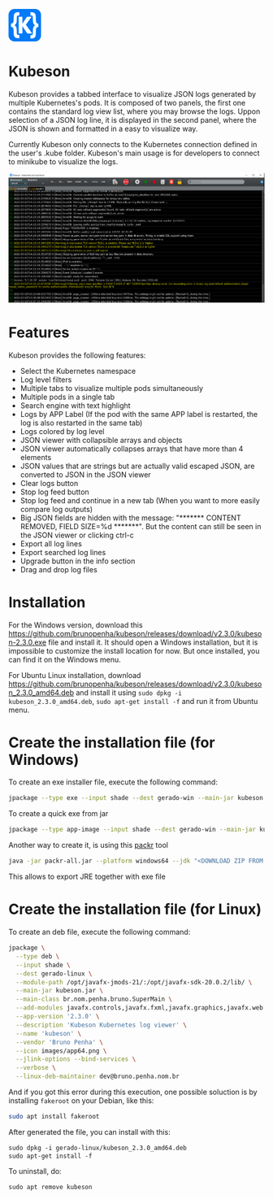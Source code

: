 ![alt text](https://github.com/brunopenha/kubeson/raw/master/images/app64.png)

# Kubeson
Kubeson provides a tabbed interface to visualize JSON logs generated by multiple Kubernetes's pods. It is composed of two panels, the first one contains the standard log view list, where you may browse the logs. Uppon selection of a JSON log line, it is displayed in the second panel, where the JSON is shown and formatted in a easy to visualize way.

Currently Kubeson only connects to the Kubernetes connection defined in the user's .kube folder. Kubeson's main usage is for developers to connect to minikube to visualize the logs.  

![alt text](https://github.com/brunopenha/kubeson/raw/master/images/screenshot.png) 

# Features
Kubeson provides the following features:

* Select the Kubernetes namespace
* Log level filters
* Multiple tabs to visualize multiple pods simultaneously
*	Multiple pods in a single tab
*	Search engine with text highlight
*	Logs by APP Label (If the pod with the same APP label is restarted, the log is also restarted in the same tab)
*	Logs colored by log level 
*	JSON viewer with collapsible arrays and objects
*	JSON viewer automatically collapses arrays that have more than 4 elements
*	JSON values that are strings but are actually valid escaped JSON, are converted to JSON in the JSON viewer
* Clear logs button
* Stop log feed button
* Stop log feed and continue in a new tab (When you want to more easily compare log outputs)
*	Big JSON fields are hidden with the message: "******* CONTENT REMOVED, FIELD SIZE=%d *******". But the content can still be seen in the JSON viewer or clicking ctrl-c
* Export all log lines
* Export searched log lines
* Upgrade button in the info section
* Drag and drop log files


# Installation

For the Windows version, download this https://github.com/brunopenha/kubeson/releases/download/v2.3.0/kubeson-2.3.0.exe file and install it.
It should open a Windows installation, but it is impossible to customize the install location for now. But once installed, you can find it on the Windows menu.

For Ubuntu Linux installation, download https://github.com/brunopenha/kubeson/releases/download/v2.3.0/kubeson_2.3.0_amd64.deb and install it using `sudo dpkg -i kubeson_2.3.0_amd64.deb`, `sudo apt-get install -f` and run it from Ubuntu menu.


# Create the installation file (for Windows)

To create an exe installer file, execute the following command:

```bash
jpackage --type exe --input shade --dest gerado-win --main-jar kubeson.jar --main-class br.nom.penha.bruno.SuperMain --module-path "<PATH TO YOUR javafx-jmods-17.0.2>" --add-modules javafx.controls,javafx.fxml,javafx.web --app-version '2.1.1' --description 'Kubeson Kubernetes log viewer' --name 'kubeson' --vendor 'Bruno Penha' --icon images/kubeson.ico  --jlink-options --bind-services --verbose --win-console --win-shortcut --win-menu
```
To create a quick exe from jar

```bash
jpackage --type app-image --input shade --dest gerado-win --main-jar kubeson.jar --main-class br.nom.penha.bruno.SuperMain --module-path "<PATH TO YOUR javafx-jmods-17.0.2>" --add-modules javafx.controls,javafx.fxml,javafx.web --app-version '2.3.0' --description 'Kubeson Kubernetes log viewer' --name 'kubeson' --vendor 'Bruno Penha' --icon images/kubeson.ico  --jlink-options --bind-services --verbose --win-console
```

Another way to create it, is using this [packr](https://github.com/libgdx/packr)  tool

```bash
java -jar packr-all.jar --platform windows64 --jdk "<DOWNLOAD ZIP FROM https://adoptopenjdk.net/releases.html>" --useZgcIfSupportedOs --executable Kubeson --classpath kubeson.jar --icon images/kubeson.ico --mainclass br.nom.penha.bruno.SuperMain --vmargs Xmx1G --output gerado-win3 
```
This allows to export JRE together with exe file

# Create the installation file (for Linux)

To create an deb file, execute the following command:

```bash
jpackage \
  --type deb \
  --input shade \
  --dest gerado-linux \
  --module-path /opt/javafx-jmods-21/:/opt/javafx-sdk-20.0.2/lib/ \
  --main-jar kubeson.jar \
  --main-class br.nom.penha.bruno.SuperMain \
  --add-modules javafx.controls,javafx.fxml,javafx.graphics,javafx.web \
  --app-version '2.3.0' \
  --description 'Kubeson Kubernetes log viewer' \
  --name 'kubeson' \
  --vendor 'Bruno Penha' \
  --icon images/app64.png \
  --jlink-options --bind-services \
  --verbose \
  --linux-deb-maintainer dev@bruno.penha.nom.br
```

And if you got this error during this execution, one possible soluction is by installing `fakeroot` on your Debian, like this:

```bash
sudo apt install fakeroot
```

After generated the file, you can install with this:

```shell
sudo dpkg -i gerado-linux/kubeson_2.3.0_amd64.deb
sudo apt-get install -f
```

To uninstall, do:

```shell
sudo apt remove kubeson
```